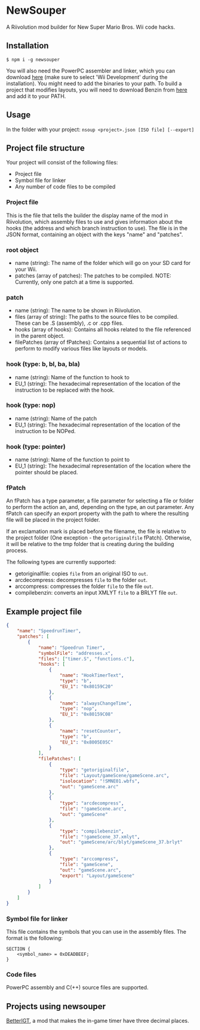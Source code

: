 # NewSouper
A Riivolution mod builder for New Super Mario Bros. Wii code hacks.

## Installation
`$ npm i -g newsouper`

You will also need the PowerPC assembler and linker, which you can download [here](https://devkitpro.org/wiki/Getting_Started) (make sure to select 'Wii Development' during the installation). You might need to add the binaries to your path.
To build a project that modifies layouts, you will need to download Benzin from [here](https://wiibrew.org/wiki/Benzin) and add it to your PATH.

## Usage
In the folder with your project:
`nsoup <project>.json [ISO file] [--export]`

## Project file structure
Your project will consist of the following files:

* Project file
* Symbol file for linker
* Any number of code files to be compiled

### Project file
This is the file that tells the builder the display name of the mod in Riivolution, which assembly files to use and gives information about the hooks (the address and which branch instruction to use).
The file is in the JSON format, containing an object with the keys "name" and "patches".

### root object
* name (string): The name of the folder which will go on your SD card for your Wii.
* patches (array of patches): The patches to be compiled. NOTE: Currently, only one patch at a time is supported.

### patch
* name (string): The name to be shown in Riivolution.
* files (array of string): The paths to the source files to be compiled. These can be .S (assembly), .c or .cpp files.
* hooks (array of hooks): Contains all hooks related to the file referenced in the parent object.
* filePatches (array of fPatches): Contains a sequential list of actions to perform to modify various files like layouts or models.

### hook (type: b, bl, ba, bla)
* name (string): Name of the function to hook to
* EU_1 (string): The hexadecimal representation of the location of the instruction to be replaced with the hook.

### hook (type: nop)
* name (string): Name of the patch
* EU_1 (string): The hexadecimal representation of the location of the instruction to be NOPed.

### hook (type: pointer)
* name (string): Name of the function to point to
* EU_1 (string): The hexadecimal representation of the location where the pointer should be placed.

### fPatch
An fPatch has a type parameter, a file parameter for selecting a file or folder to perform the action an, and, depending on the type, an out parameter.
Any fPatch can specify an export property with the path to where the resulting file will be placed in the project folder.

If an exclamation mark is placed before the filename, the file is relative to the project folder (One exception - the `getoriginalfile` fPatch). Otherwise, it will be relative to the tmp folder that is creating during the building process.

The following types are currently supported:
* getoriginalfile: copies `file` from an original ISO to `out`.
* arcdecompress: decompresses `file` to the folder `out`.
* arccompress: compresses the folder `file` to the file `out`.
* compilebenzin: converts an input XMLYT `file` to a BRLYT file `out`.

## Example project file
```json
{
	"name": "SpeedrunTimer",
	"patches": [
		{
			"name": "Speedrun Timer",
			"symbolFile": "addresses.x",
			"files": ["timer.S", "functions.c"],
			"hooks": [
				{
					"name": "HookTimerText",
					"type": "b",
					"EU_1": "0x80159C20"
				},
				{
					"name": "alwaysChangeTime",
					"type": "nop",
					"EU_1": "0x80159C08"
				},
				{
					"name": "resetCounter",
					"type": "b",
					"EU_1": "0x8005E05C"
				}
			],
			"filePatches": [
				{
					"type": "getoriginalfile",
					"file": "Layout/gameScene/gameScene.arc",
					"isolocation": "!SMNE01.wbfs",
					"out": "gameScene.arc"
				},
				{
					"type": "arcdecompress",
					"file": "!gameScene.arc",
					"out": "gameScene"
				},
				{
					"type": "compilebenzin",
					"file": "!gameScene_37.xmlyt",
					"out": "gameScene/arc/blyt/gameScene_37.brlyt"
				},
				{
					"type": "arccompress",
					"file": "gameScene",
					"out": "gameScene.arc",
					"export": "Layout/gameScene"
				}
			]
		}
	]
}
```

### Symbol file for linker
This file contains the symbols that you can use in the assembly files. The format is the following:
```
SECTION {
    <symbol_name> = 0xDEADBEEF;
}
```

### Code files
PowerPC assembly and C(++) source files are supported.

## Projects using newsouper

[BetterIGT](https://github.com/LetsPlentendo-CH/BetterIGT), a mod that makes the in-game timer have three decimal places.